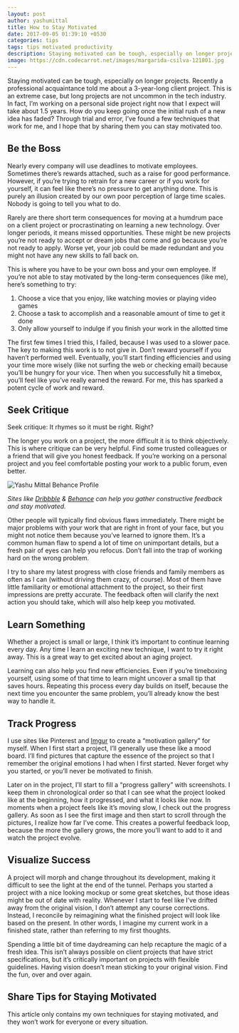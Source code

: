 ```yaml
---
layout: post
author: yashumittal
title: How to Stay Motivated
date: 2017-09-05 01:39:10 +0530
categories: tips
tags: tips motivated productivity
description: Staying motivated can be tough, especially on longer projects. The solution is different for everyone, but I've found a few techniques that work.
image: https://cdn.codecarrot.net/images/margarida-csilva-121801.jpg
---
```


Staying motivated can be tough, especially on longer projects. Recently a professional acquaintance told me about a 3-year-long client project. This is an extreme case, but long projects are not uncommon in the tech industry. In fact, I’m working on a personal side project right now that I expect will take about 1.5 years. How do you keep going once the initial rush of a new idea has faded? Through trial and error, I’ve found a few techniques that work for me, and I hope that by sharing them you can stay motivated too.

## Be the Boss

Nearly every company will use deadlines to motivate employees. Sometimes there’s rewards attached, such as a raise for good performance. However, if you’re trying to retrain for a new career or if you work for yourself, it can feel like there’s no pressure to get anything done. This is purely an illusion created by our own poor perception of large time scales. Nobody is going to tell you what to do.

Rarely are there short term consequences for moving at a humdrum pace on a client project or procrastinating on learning a new technology. Over longer periods, it means missed opportunities. These might be new projects you’re not ready to accept or dream jobs that come and go because you’re not ready to apply. Worse yet, your job could be made redundant and you might not have any new skills to fall back on.

This is where you have to be your own boss and your own employee. If you’re not able to stay motivated by the long-term consequences (like me), here’s something to try:

1. Choose a vice that you enjoy, like watching movies or playing video games
2. Choose a task to accomplish and a reasonable amount of time to get it done
3. Only allow yourself to indulge if you finish your work in the allotted time

The first few times I tried this, I failed, because I was used to a slower pace. The key to making this work is to not give in. Don’t reward yourself if you haven’t performed well. Eventually, you’ll start finding efficiencies and using your time more wisely (like not surfing the web or checking email) because you’ll be hungry for your vice. Then when you successfully hit a timebox, you’ll feel like you’ve really earned the reward. For me, this has sparked a potent cycle of work and reward.

## Seek Critique

Seek critique: It rhymes so it must be right. Right?

The longer you work on a project, the more difficult it is to think objectively. This is where critique can be very helpful. Find some trusted colleagues or a friend that will give you honest feedback. If you’re working on a personal project and you feel comfortable posting your work to a public forum, even better.

![Yashu Mittal Behance Profile](https://cdn.codecarrot.net/images/screenshot-of-the-yashumittal-behance-profile.png)

*Sites like [Dribbble](//dribbble.com/mittalyashu) & [Behance](//www.behance.net/mittalyashu77) can help you gather constructive feedback and stay motivated.*

Other people will typically find obvious flaws immediately. There might be major problems with your work that are right in front of your face, but you might not notice them because you’ve learned to ignore them. It’s a common human flaw to spend a lot of time on unimportant details, but a fresh pair of eyes can help you refocus. Don’t fall into the trap of working hard on the wrong problem.

I try to share my latest progress with close friends and family members as often as I can (without driving them crazy, of course). Most of them have little familiarity or emotional attachment to the project, so their first impressions are pretty accurate. The feedback often will clarify the next action you should take, which will also help keep you motivated.

## Learn Something

Whether a project is small or large, I think it’s important to continue learning every day. Any time I learn an exciting new technique, I want to try it right away. This is a great way to get excited about an aging project.

Learning can also help you find new efficiencies. Even if you’re timeboxing yourself, using some of that time to learn might uncover a small tip that saves hours. Repeating this process every day builds on itself, because the next time you encounter the same problem, you’ll already know the best way to handle it.

## Track Progress

I use sites like Pinterest and [Imgur](//imgur.com) to create a “motivation gallery” for myself. When I first start a project, I’ll generally use these like a mood board. I’ll find pictures that capture the essence of the project so that I remember the original emotions I had when I first started. Never forget why you started, or you’ll never be motivated to finish.

Later on in the project, I’ll start to fill a “progress gallery” with screenshots. I keep them in chronological order so that I can see what the project looked like at the beginning, how it progressed, and what it looks like now. In moments when a project feels like it’s moving slow, I check out the progress gallery. As soon as I see the first image and then start to scroll through the pictures, I realize how far I’ve come. This creates a powerful feedback loop, because the more the gallery grows, the more you’ll want to add to it and watch the project evolve.

## Visualize Success

A project will morph and change throughout its development, making it difficult to see the light at the end of the tunnel. Perhaps you started a project with a nice looking mockup or some great sketches, but those ideas might be out of date with reality. Whenever I start to feel like I’ve drifted away from the original vision, I don’t attempt any course corrections. Instead, I reconcile by reimagining what the finished project will look like based on the present. In other words, I imagine my current work in a finished state, rather than referring to my first thoughts.

Spending a little bit of time daydreaming can help recapture the magic of a fresh idea. This isn’t always possible on client projects that have strict specifications, but it’s critically important on projects with flexible guidelines. Having vision doesn’t mean sticking to your original vision. Find the fun, over and over again.

## Share Tips for Staying Motivated

This article only contains my own techniques for staying motivated, and they won’t work for everyone or every situation.
